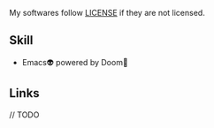 My softwares follow [LICENSE](https://github.com/diohabara/diohabara/blob/master/LICENSE) if they are not licensed.

## Skill

- Emacs:alien: powered by Doom:japanese_goblin:

## Links

// TODO

